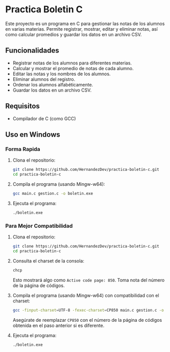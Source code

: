 # Practica Boletin C

Este proyecto es un programa en C para gestionar las notas de los alumnos en varias materias. Permite registrar, mostrar, editar y eliminar notas, así como calcular promedios y guardar los datos en un archivo CSV.

## Funcionalidades

- Registrar notas de los alumnos para diferentes materias.
- Calcular y mostrar el promedio de notas de cada alumno.
- Editar las notas y los nombres de los alumnos.
- Eliminar alumnos del registro.
- Ordenar los alumnos alfabéticamente.
- Guardar los datos en un archivo CSV.

## Requisitos

- Compilador de C (como GCC)

## Uso en Windows

### Forma Rapida
1. Clona el repositorio:
    ```bash
    git clone https://github.com/HernandezDev/practica-boletin-c.git
    cd practica-boletin-c
    ```

2. Compila el programa (usando Mingw-w64):
    ```bash
    gcc main.c gestion.c -o boletin.exe  
    ```

3. Ejecuta el programa:
    ```bash
    ./boletin.exe
    ```
### Para Mejor Compatibilidad
1. Clona el repositorio:
    ```bash
    git clone https://github.com/HernandezDev/practica-boletin-c.git
    cd practica-boletin-c
    ```

2. Consulta el charset de la consola:
    ```bash
    chcp
    ```
    Esto mostrará algo como `Active code page: 850`. Toma nota del número de la página de códigos.

3. Compila el programa (usando Mingw-w64) con compatibilidad con el charset:
    ```bash
    gcc -finput-charset=UTF-8 -fexec-charset=CP850 main.c gestion.c -o boletin.exe
    ```
    Asegúrate de reemplazar `CP850` con el número de la página de códigos obtenida en el paso anterior si es diferente.

4. Ejecuta el programa:
    ```bash
    ./boletin.exe
    ```